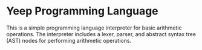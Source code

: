 # Yeep Programming Language

This is a simple programming language interpreter for basic arithmetic operations. The interpreter includes a lexer, parser, and abstract syntax tree (AST) nodes for performing arithmetic operations.

